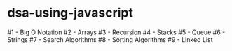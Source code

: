 # dsa-using-javascript
#1 - Big O Notation #2 - Arrays #3 - Recursion #4 - Stacks #5 - Queue #6 - Strings #7 - Search Algorithms #8 - Sorting Algorithms #9 - Linked List
